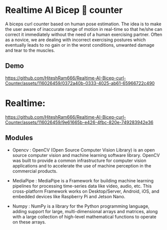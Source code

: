 # Realtime AI Bicep 💪 counter 

A biceps curl counter based on human pose estimation. The idea is to make the user aware of inaccurate range of motion in real-time so that he/she can correct it immediately without the need of a human exercising partner. Often as a novice, we are dealing with incorrect exercising postures which eventually leads to no gain or in the worst conditions, unwanted damage and tear to the muscles. 



## Demo


https://github.com/HiteshRam666/Realtime-AI-Bicep-curl-Counter/assets/116026459/0372a40b-0333-4025-ab61-65966722c490
# Realtime: 


https://github.com/HiteshRam666/Realtime-AI-Bicep-curl-Counter/assets/116026459/9e61665b-e426-4fbc-820e-749283942e36





## Modules

- Opencv : OpenCV (Open Source Computer Vision Library) is an open source computer vision and machine learning software library. OpenCV was built to provide a common infrastructure for computer vision applications and to accelerate the use of machine perception in the commercial products.

- MediaPipe : MediaPipe is a Framework for building machine learning pipelines for processing time-series data like video, audio, etc. This cross-platform Framework works on Desktop/Server, Android, iOS, and embedded devices like Raspberry Pi and Jetson Nano.

- Numpy : NumPy is a library for the Python programming language, adding support for large, multi-dimensional arrays and matrices, along with a large collection of high-level mathematical functions to operate on these arrays.
